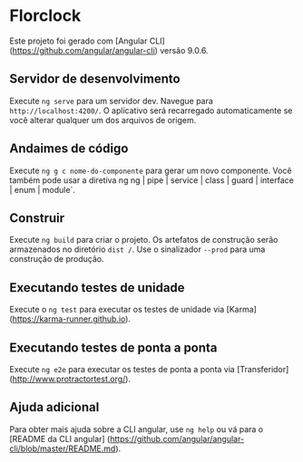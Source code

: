 # Florclock

Este projeto foi gerado com [Angular CLI] (https://github.com/angular/angular-cli) versão 9.0.6.

## Servidor de desenvolvimento

Execute `ng serve` para um servidor dev. Navegue para `http://localhost:4200/`. O aplicativo será recarregado automaticamente se você alterar qualquer um dos arquivos de origem.

## Andaimes de código

Execute `ng g c nome-do-componente` para gerar um novo componente. Você também pode usar a diretiva ng ng | pipe | service | class | guard | interface | enum | module`.

## Construir

Execute `ng build` para criar o projeto. Os artefatos de construção serão armazenados no diretório `dist /`. Use o sinalizador `--prod` para uma construção de produção.

## Executando testes de unidade

Execute o `ng test` para executar os testes de unidade via [Karma] (https://karma-runner.github.io).

## Executando testes de ponta a ponta

Execute `ng e2e` para executar os testes de ponta a ponta via [Transferidor] (http://www.protractortest.org/).

## Ajuda adicional

Para obter mais ajuda sobre a CLI angular, use `ng help` ou vá para o [README da CLI angular] (https://github.com/angular/angular-cli/blob/master/README.md).